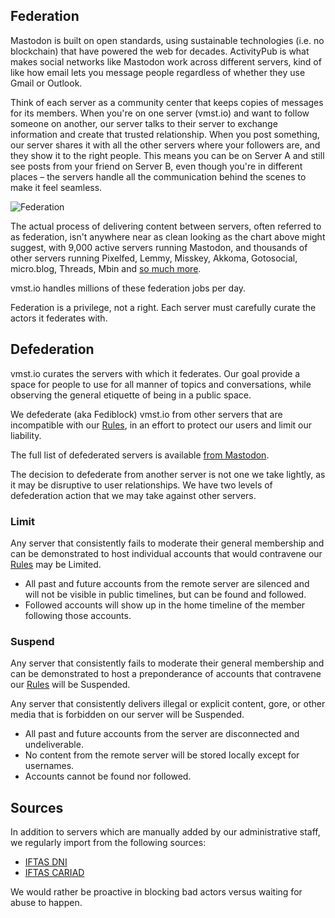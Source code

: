 ## Federation

Mastodon is built on open standards, using sustainable technologies (i.e. no blockchain) that have powered the web for decades.
ActivityPub is what makes social networks like Mastodon work across different servers, kind of like how email lets you message people regardless of whether they use Gmail or Outlook.

Think of each server as a community center that keeps copies of messages for its members.
When you're on one server (vmst.io) and want to follow someone on another, our server talks to their server to exchange information and create that trusted relationship.
When you post something, our server shares it with all the other servers where your followers are, and they show it to the right people.
This means you can be on Server A and still see posts from your friend on Server B, even though you're in different places – the servers handle all the communication behind the scenes to make it feel seamless.

![Federation](/federation.png)

The actual process of delivering content between servers, often referred to as federation, isn't anywhere near as clean looking as the chart above might suggest, with 9,000 active servers running Mastodon, and thousands of other servers running Pixelfed, Lemmy, Misskey, Akkoma, Gotosocial, micro.blog, Threads, Mbin and [so much more](https://fedidb.org/software).

vmst.io handles millions of these federation jobs per day.

Federation is a privilege, not a right.
Each server must carefully curate the actors it federates with.

## Defederation

vmst.io curates the servers with which it federates.
Our goal provide a space for people to use for all manner of topics and conversations, while observing the general etiquette of being in a public space.

We defederate (aka Fediblock) vmst.io from other servers that are incompatible with our [Rules](/rules), in an effort to protect our users and limit our liability.

The full list of defederated servers is available [from Mastodon](https://vmst.io/about).

The decision to defederate from another server is not one we take lightly, as it may be disruptive to user relationships.
We have two levels of defederation action that we may take against other servers.

### Limit

Any server that consistently fails to moderate their general membership and can be demonstrated to host individual accounts that would contravene our [Rules](/rules) may be Limited.

- All past and future accounts from the remote server are silenced and will not be visible in public timelines, but can be found and followed.
- Followed accounts will show up in the home timeline of the member following those accounts.

### Suspend

Any server that consistently fails to moderate their general membership and can be demonstrated to host a preponderance of accounts that contravene our [Rules](/rules) will be Suspended.

Any server that consistently delivers illegal or explicit content, gore, or other media that is forbidden on our server will be Suspended.

- All past and future accounts from the server are disconnected and undeliverable.
- No content from the remote server will be stored locally except for usernames.
- Accounts cannot be found nor followed.

## Sources

In addition to servers which are manually added by our administrative staff, we regularly import from the following sources:

- [IFTAS DNI](https://connect.iftas.org/library/iftas-documentation/iftas-dni-list/)
- [IFTAS CARIAD](https://cariad.fedicheck.iftas.org/)

We would rather be proactive in blocking bad actors versus waiting for abuse to happen.
